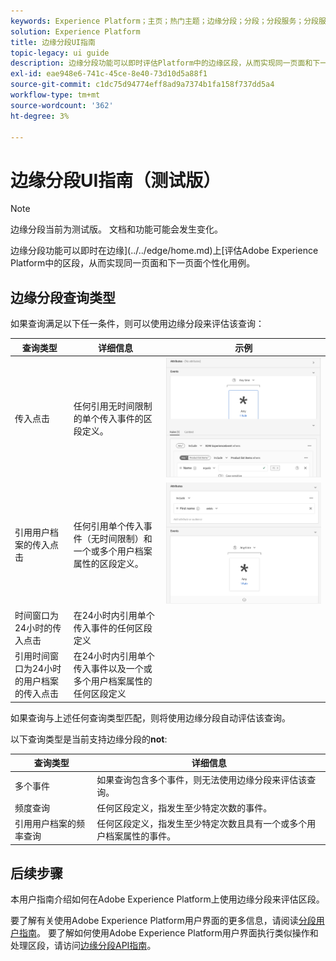 ```yaml
---
keywords: Experience Platform；主页；热门主题；边缘分段；分段；分段服务；分段服务；UI指南；流式边缘；
solution: Experience Platform
title: 边缘分段UI指南
topic-legacy: ui guide
description: 边缘分段功能可以即时评估Platform中的边缘区段，从而实现同一页面和下一页面个性化用例。
exl-id: eae948e6-741c-45ce-8e40-73d10d5a88f1
source-git-commit: c1dc75d94774eff8ad9a7374b1fa158f737dd5a4
workflow-type: tm+mt
source-wordcount: '362'
ht-degree: 3%

---
```


# 边缘分段UI指南（测试版）

>[!NOTE]
>
>边缘分段当前为测试版。 文档和功能可能会发生变化。

边缘分段功能可以即时在边缘](../../edge/home.md)上[评估Adobe Experience Platform中的区段，从而实现同一页面和下一页面个性化用例。

## 边缘分段查询类型

如果查询满足以下任一条件，则可以使用边缘分段来评估该查询：

| 查询类型 | 详细信息 | 示例 |
| ---------- | ------- | ------- |
| 传入点击 | 任何引用无时间限制的单个传入事件的区段定义。 | ![](../images/ui/edge-segmentation/incoming-hit.png) |
| 引用用户档案的传入点击 | 任何引用单个传入事件（无时间限制）和一个或多个用户档案属性的区段定义。 | ![](../images/ui/edge-segmentation/profile-hit.png) |
| 时间窗口为24小时的传入点击 | 在24小时内引用单个传入事件的任何区段定义 |  |
| 引用时间窗口为24小时的用户档案的传入点击 | 在24小时内引用单个传入事件以及一个或多个用户档案属性的任何区段定义 |  |

如果查询与上述任何查询类型匹配，则将使用边缘分段自动评估该查询。

以下查询类型是当前支持边缘分段的&#x200B;**not**:

| 查询类型 | 详细信息 |
| ---------- | ------- |
| 多个事件 | 如果查询包含多个事件，则无法使用边缘分段来评估该查询。 |
| 频度查询 | 任何区段定义，指发生至少特定次数的事件。 |  |
| 引用用户档案的频率查询 | 任何区段定义，指发生至少特定次数且具有一个或多个用户档案属性的事件。 |  |

## 后续步骤

本用户指南介绍如何在Adobe Experience Platform上使用边缘分段来评估区段。

要了解有关使用Adobe Experience Platform用户界面的更多信息，请阅读[分段用户指南](./overview.md)。 要了解如何使用Adobe Experience Platform用户界面执行类似操作和处理区段，请访问[边缘分段API指南](../api/edge-segmentation.md)。

